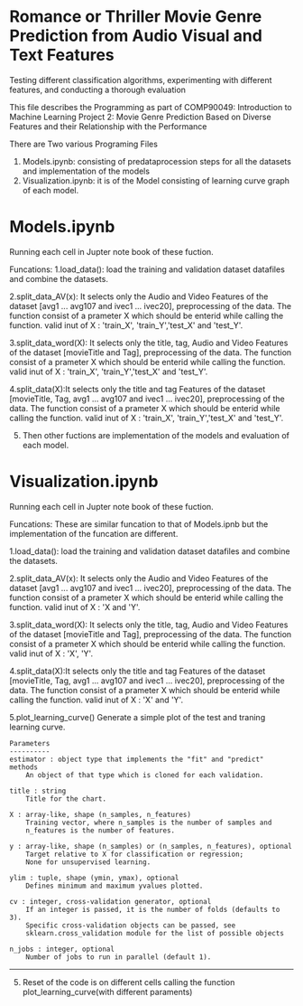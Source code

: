 # Romance or Thriller Movie Genre Prediction from Audio Visual and Text Features
Testing different classification algorithms, experimenting with different features, and conducting a thorough evaluation

This file describes the Programming as part of 
COMP90049: Introduction to Machine Learning
Project 2: Movie Genre Prediction Based on Diverse Features and their Relationship with the Performance 

There are Two various Programing Files
1. Models.ipynb: consisting of predataprocession steps for all the datasets and implementation of the models
2. Visualization.ipynb: it is of the Model consisting of learning curve graph of each model.

# Models.ipynb

Running each cell in Jupter note book of these fuction.

Funcations:
1.load_data(): load the training and validation dataset datafiles and combine the datasets.

2.split_data_AV(x): It selects only the Audio and Video Features of the dataset [avg1 ... avg107 and ivec1 ... ivec20], preprocessing of the data. The function consist of
a prameter X which should be enterid while calling the function. valid inut of X : 'train_X', 'train_Y','test_X' and 'test_Y'.

3.split_data_word(X): It selects only the title, tag, Audio and Video Features of the dataset [movieTitle and Tag], preprocessing of the data. The function consist of
a prameter X which should be enterid while calling the function. valid inut of X : 'train_X', 'train_Y','test_X' and 'test_Y'.

4.split_data(X):It selects only the title and tag Features of the dataset [movieTitle, Tag, avg1 ... avg107 and ivec1 ... ivec20], preprocessing of the data. The function consist of
a prameter X which should be enterid while calling the function. valid inut of X : 'train_X', 'train_Y','test_X' and 'test_Y'.

5. Then other fuctions are implementation of the models and evaluation of each model.

# Visualization.ipynb

Running each cell in Jupter note book of these fuction.

Funcations: These are similar funcation to that of Models.ipnb but the implementation of the funcation are different.

1.load_data(): load the training and validation dataset datafiles and combine the datasets.

2.split_data_AV(x): It selects only the Audio and Video Features of the dataset [avg1 ... avg107 and ivec1 ... ivec20], preprocessing of the data. The function consist of
a prameter X which should be enterid while calling the function. valid inut of X : 'X and 'Y'.

3.split_data_word(X): It selects only the title, tag, Audio and Video Features of the dataset [movieTitle and Tag], preprocessing of the data. The function consist of
a prameter X which should be enterid while calling the function. valid inut of X : 'X', 'Y'.

4.split_data(X):It selects only the title and tag Features of the dataset [movieTitle, Tag, avg1 ... avg107 and ivec1 ... ivec20], preprocessing of the data. The function consist of
a prameter X which should be enterid while calling the function. valid inut of X : 'X' and 'Y'.

5.plot_learning_curve() Generate a simple plot of the test and traning learning curve. 
    
    Parameters
    ----------
    estimator : object type that implements the "fit" and "predict" methods
        An object of that type which is cloned for each validation.

    title : string
        Title for the chart.

    X : array-like, shape (n_samples, n_features)
        Training vector, where n_samples is the number of samples and
        n_features is the number of features.

    y : array-like, shape (n_samples) or (n_samples, n_features), optional
        Target relative to X for classification or regression;
        None for unsupervised learning.

    ylim : tuple, shape (ymin, ymax), optional
        Defines minimum and maximum yvalues plotted.

    cv : integer, cross-validation generator, optional
        If an integer is passed, it is the number of folds (defaults to 3).
        Specific cross-validation objects can be passed, see
        sklearn.cross_validation module for the list of possible objects

    n_jobs : integer, optional
        Number of jobs to run in parallel (default 1).
  --------

5. Reset of the code is on different cells calling the function plot_learning_curve(with different paraments)
